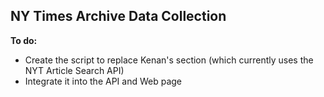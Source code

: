 ## NY Times Archive Data Collection

**To do:**

* Create the script to replace Kenan's section (which currently uses the NYT Article Search API)
* Integrate it into the API and Web page
